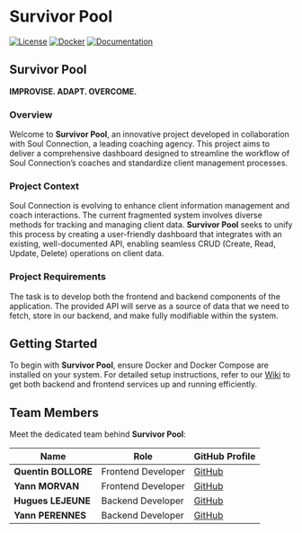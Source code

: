 # Survivor Pool

[![License](https://img.shields.io/badge/license-MIT-blue.svg)](LICENSE)
[![Docker](https://img.shields.io/badge/docker-ready-blue)](https://www.docker.com/)
[![Documentation](https://img.shields.io/badge/wiki-documentation-green)](#wiki)

## Survivor Pool

**IMPROVISE. ADAPT. OVERCOME.**

### Overview

Welcome to **Survivor Pool**, an innovative project developed in collaboration with Soul Connection, a leading coaching agency. This project aims to deliver a comprehensive dashboard designed to streamline the workflow of Soul Connection’s coaches and standardize client management processes.

### Project Context

Soul Connection is evolving to enhance client information management and coach interactions. The current fragmented system involves diverse methods for tracking and managing client data. **Survivor Pool** seeks to unify this process by creating a user-friendly dashboard that integrates with an existing, well-documented API, enabling seamless CRUD (Create, Read, Update, Delete) operations on client data.

### Project Requirements

The task is to develop both the frontend and backend components of the application. The provided API will serve as a source of data that we need to fetch, store in our backend, and make fully modifiable within the system. 

## Getting Started

To begin with **Survivor Pool**, ensure Docker and Docker Compose are installed on your system. For detailed setup instructions, refer to our [Wiki](https://github.com/YannMorvan/Survivor/wiki) to get both backend and frontend services up and running efficiently.

## Team Members

Meet the dedicated team behind **Survivor Pool**:

| Name                 | Role                 | GitHub Profile                           |
|----------------------|----------------------|------------------------------------------|
| **Quentin BOLLORE**  | Frontend Developer   | [GitHub](https://github.com/quentinbol) |
| **Yann MORVAN**      | Frontend Developer   | [GitHub](https://github.com/YannMorvan) |
| **Hugues LEJEUNE**   | Backend Developer    | [GitHub](https://github.com/HuguesLej)  |
| **Yann PERENNES**    | Backend Developer    | [GitHub](https://github.com/Yarin35)    |
